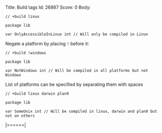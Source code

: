 Title: Build tags
Id: 26887
Score: 0
Body:
<!-- language: lang -->
```
// +build linux

package lib

var OnlyAccessibleInLinux int // Will only be compiled in Linux
```

Negate a platform by placing `!` before it:
<!-- language: lang -->
```
// +build !windows

package lib

var NotWindows int // Will be compiled in all platforms but not Windows
```

List of platforms can be specified by separating them with spaces
<!-- language: lang -->
```
// +build linux darwin plan9

package lib

var SomeUnix int // Will be compiled in linux, darwin and plan9 but not on others
```
|======|
